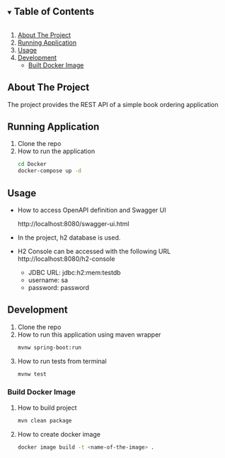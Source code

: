 



<details open="open">
  <summary><h2 style="display: inline-block">Table of Contents</h2></summary>
  <ol>
    <li>
      <a href="#about-the-project">About The Project</a>
    </li>
    <li>
      <a href="#running-application">Running Application</a>
    </li>
    <li>
      <a href="#usage">Usage</a>
    </li>
    <li>
        <a href="#development">Development</a>
        <ul>
            <li><a href="#build-docker-image">Built Docker Image</a></li>
        </ul>
    </li>
  </ol>
</details>



<!-- ABOUT THE PROJECT -->
## About The Project
The project provides the REST API of a simple book ordering application

## Running Application

1. Clone the repo
2. How to run the application
   ```sh
   cd Docker
   docker-compose up -d
   ```


## Usage

- How to access OpenAPI definition and Swagger UI
  
    http://localhost:8080/swagger-ui.html

- In the project, h2 database is used.
- H2 Console can be accessed with the following URL http://localhost:8080/h2-console
  * JDBC URL: jdbc:h2:mem:testdb 
  * username: sa
  * password: password
           

## Development

1. Clone the repo
2. How to run this application using maven wrapper
   ```sh
   mvnw spring-boot:run
   ```
3. How to run tests from terminal
   ```sh
   mvnw test
   ```
### Build Docker Image
1. How to build project
    ```sh
   mvn clean package
   ```
2. How to create docker image
   ```sh
   docker image build -t <name-of-the-image> .
   ```
   

